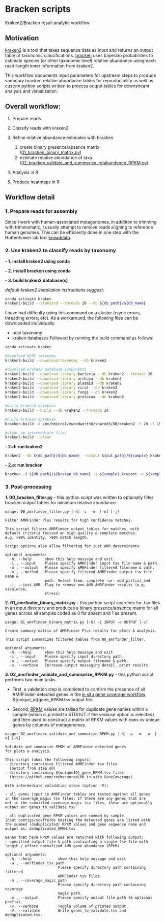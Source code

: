 # Bracken scripts
Kraken2/Bracken result analytic workflow

## Motivation
[kraken2](https://github.com/DerrickWood/kraken2) is a tool that takes sequence data as input and returns an output table of taxonomic classifications.  [bracken](https://ccb.jhu.edu/software/bracken/index.shtml?t=manual#step2) uses bayesian probabilities to estimate species (or other taxonomic level) relative abundance using each read-length kmer information from kraken2.  

This workflow documents input parameters for upstream steps to produce summary bracken relative abundance tables for reproducibility as well as custom python scripts written to process output tables for downstream analysis and visualization.

## Overall workflow:
1. Prepare reads
2. Classify reads with kraken2
3. Refine relative abundance estimates with bracken

	1. create binary presence/absence matrix ([01_bracken_binary_matrix.py](https://github.com/michaelwoodworth/AMRFinder_scripts/blob/master/01_bracken_binary_matrix.py))
	2. estimate relative abundance of taxa ([02_bracken_validate_and_summarize_relabundance_RPKM.py](https://github.com/michaelwoodworth/AMRFinder_scripts/blob/master/02_bracken_validate_and_summarize_relabundance_RPKM.py))

4. Analysis in R
5. Produce heatmaps in R

## Workflow detail

### 1. Prepare reads for assembly
Since I work with human-associated metagenomes, in addition to trimming with trimmomatic, I usually attempt to remove reads aligning to reference human genomes.  This can be efficiently done in one step with the Huttenhower lab tool [kneaddata](https://huttenhower.sph.harvard.edu/kneaddata/).

### 2. Use kraken2 to classify reads by taxonomy

**- 1. install kraken2 using conda**

**- 2. install bracken using conda**

**- 3. build kraken2 database(s)**

*default kraken2 installation instructions suggest:*

```bash
conda activate kraken
kraken2-build --standard --threads 20 --db ${db_path}/${db_name}
```

I have had difficulty using this command on a cluster (rsync errors, threading errors, etc).  As a workaround, the following files can be downloaded individually: 
- ncbi taxonomy
- kraken databases
Followed by running the build command as follows:

```bash
conda activate kraken

#download NCBI taxonomy
kraken2-build --download-taxonomy --db kraken2 

#download kraken2 database components
kraken2-build --download-library bacteria --db kraken2 --threads 20
kraken2-build --download-library archaea --db kraken2
kraken2-build --download-library plasmid --db kraken2
kraken2-build --download-library viral --db kraken2
kraken2-build --download-library fungi --db kraken2
kraken2-build --download-library protozoa --db kraken2

#build kraken2 database
kraken2-build --build --db kraken2 --threads 20

#build bracken database
bracken-build -d /nv/hmicro1/mwoodworth8/shared3/DB/kraken2 -t 20 -l 150 -t 20

#clean up intermediate files
kraken2-build --clean
```

**- 2.d: run kraken2**
```bash
kraken2 --db ${db_path}/${db_name} --output ${out_path}/${sample}.kraken2 --report ${out_path}/${sample}.report --paired ${sample}*R1.fastq ${sample}*2.fastq
```

**- 2.e: run bracken**
```bash
bracken -d ${db_path}/${kraken_db_name} -i ${sample}.kreport -o ${sample}.bracken -r ${read_length} -l ${classification_level} -t ${threshold}
```

### 3. Post-processing

**1. 00_bracken_filter.py** - this python script was written to optionally filter bracken output tables for minimum relative abundance.

```console
usage: 00_amrfinder_filter.py [-h] -i  -o  [-m] [-j]

Filter AMRFinder Plus results for high confidence matches.

This script filters AMRFinder output tables for matches, with
default criteria focused on high quality & complete matches.
e.g. >90% identity, >90% match length.

Script options also allow filtering for just AMR determinants.

optional arguments:
  -h, --help      show this help message and exit
  -i , --input    Please specify AMRFinder input tsv file name & path.
  -o , --output   Please specify AMRFinder filtered filename & path.
  -m , --method   Please specify filtered AMRFinder output tsv file name &
                  path. Select from: complete -or- add_partial_end
  -j, --just_AMR  Flag to remove non-AMR AMRFinder results (e.g. virulence,
                  stress)

```

**2. 01_amrfinder_binary_matrix.py** - this python script searches for .tsv files in an input directory and produces a binary presence/absence matrix for all genes across all samples coded as 0 for absent and 1 as present.

```console
usage: 01_amrfinder_binary_matrix.py [-h] -i INPUT -o OUTPUT [-v]

Create summary matrix of AMRFinder Plus results for plots & analysis.

This script sumamrizes filtered tables from 00_amrfinder_filter.

optional arguments:
  -h, --help      show this help message and exit
  -i , --input    Please specify input directory path.
  -o , --output   Please specify output filename & path.
  -v, --verbose   Increase output messaging detail, print results.
```

**3. 02_amrfinder_validate_and_summarize_RPKM.py** - this python script performs two main tasks.

- First, a validation step is completed to confirm the presence of all AMRFinder-detected genes in the [in situ gene coverage workflow](https://github.com/rotheconrad/00_in-situ_GeneCoverage/tree/6812ebd32c5127ce8b72ba8e520799b75f45c895) ${unique_id}gene_RPKM.tsv output file.

- Second, [RPKM](https://sites.google.com/site/wiki4metagenomics/pdf/definition/rpkm-calculation) values are tallied for duplicate gene names within a sample (which is printed to STDOUT if the verbose option is selected) and then used to construct a matrix of RPKM values with rows ov unique genes by columns of metagenomes.

```console
usage: 02_amrfinder_validate_and_summarize_RPKM.py [-h] -a  -m  -o  [-v] [-V]

Validate and summarize RPKM of AMRFinder-detected genes 
for plots & analysis.

This script takes the following inputs:
- directory containing filtered AMRFinder tsv files
  (output from step 00)
- directory containing ${uniqueID}_gene_RPKM.tsv files
  (https://github.com/rotheconrad/00_in-situ_GeneCoverage)

With intermediate validation steps (option -V):

- all genes input in AMRFinder tables are tested against all genes 
in the coverage_magic tsv files. If there are any genes that are 
not in the submitted coverage_magic tsv files, these are optionally 
output as: genes_to_validate.tsv

- all duplicated gene RPKM values are summed by sample.  
Input contigs/scaffolds hosting the detected genes are listed with
the summed (deduplicated) RPKM values and gene sequence name and
output as: deduplicated_RPKM.tsv

Genes that have RPKM values are returned with following output:
- specified output file & path containting a single tsv file with 
length / effort normalized AMR gene abundance (RPKM)

optional arguments:
  -h, --help            show this help message and exit
  -a , --amrfinder_tsv_path 
                        Please specify directory path containing filtered
                        AMRFinder tsv files.
  -m , --coverage_magic_path 
                        Please specify directory path containing coverage
                        magic path.
  -o , --output         Please specify output file path (& optional prefix).
  -v, --verbose         Toggle volume of printed output.
  -V, --validate        Write genes_to_validate.tsv and deduplicated.tsv.
```